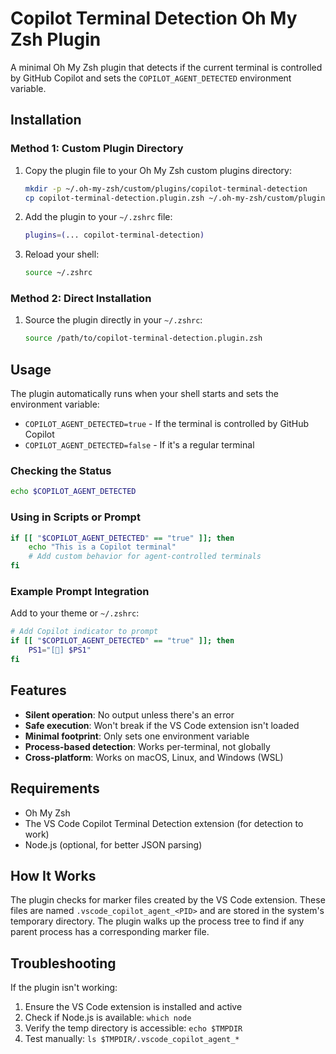 # Copilot Terminal Detection Oh My Zsh Plugin

A minimal Oh My Zsh plugin that detects if the current terminal is controlled by GitHub Copilot and sets the `COPILOT_AGENT_DETECTED` environment variable.

## Installation

### Method 1: Custom Plugin Directory

1. Copy the plugin file to your Oh My Zsh custom plugins directory:
   ```bash
   mkdir -p ~/.oh-my-zsh/custom/plugins/copilot-terminal-detection
   cp copilot-terminal-detection.plugin.zsh ~/.oh-my-zsh/custom/plugins/copilot-terminal-detection/
   ```

2. Add the plugin to your `~/.zshrc` file:
   ```bash
   plugins=(... copilot-terminal-detection)
   ```

3. Reload your shell:
   ```bash
   source ~/.zshrc
   ```

### Method 2: Direct Installation

1. Source the plugin directly in your `~/.zshrc`:
   ```bash
   source /path/to/copilot-terminal-detection.plugin.zsh
   ```

## Usage

The plugin automatically runs when your shell starts and sets the environment variable:

- `COPILOT_AGENT_DETECTED=true` - If the terminal is controlled by GitHub Copilot
- `COPILOT_AGENT_DETECTED=false` - If it's a regular terminal

### Checking the Status

```bash
echo $COPILOT_AGENT_DETECTED
```

### Using in Scripts or Prompt

```bash
if [[ "$COPILOT_AGENT_DETECTED" == "true" ]]; then
    echo "This is a Copilot terminal"
    # Add custom behavior for agent-controlled terminals
fi
```

### Example Prompt Integration

Add to your theme or `~/.zshrc`:

```bash
# Add Copilot indicator to prompt
if [[ "$COPILOT_AGENT_DETECTED" == "true" ]]; then
    PS1="[🤖] $PS1"
fi
```

## Features

- **Silent operation**: No output unless there's an error
- **Safe execution**: Won't break if the VS Code extension isn't loaded
- **Minimal footprint**: Only sets one environment variable
- **Process-based detection**: Works per-terminal, not globally
- **Cross-platform**: Works on macOS, Linux, and Windows (WSL)

## Requirements

- Oh My Zsh
- The VS Code Copilot Terminal Detection extension (for detection to work)
- Node.js (optional, for better JSON parsing)

## How It Works

The plugin checks for marker files created by the VS Code extension. These files are named `.vscode_copilot_agent_<PID>` and are stored in the system's temporary directory. The plugin walks up the process tree to find if any parent process has a corresponding marker file.

## Troubleshooting

If the plugin isn't working:

1. Ensure the VS Code extension is installed and active
2. Check if Node.js is available: `which node`
3. Verify the temp directory is accessible: `echo $TMPDIR`
4. Test manually: `ls $TMPDIR/.vscode_copilot_agent_*`

